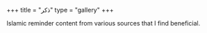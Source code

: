+++
title = "ذكر"
type = "gallery"
+++

Islamic reminder content from various sources that I find beneficial. 
